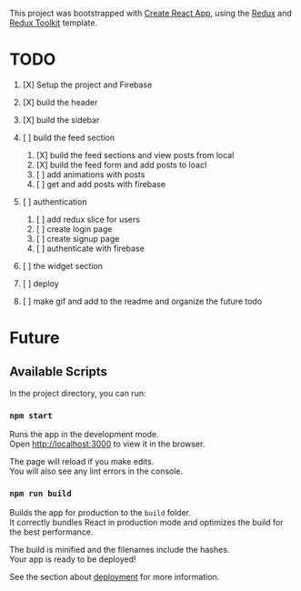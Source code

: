 This project was bootstrapped with [Create React App](https://github.com/facebook/create-react-app), using the [Redux](https://redux.js.org/) and [Redux Toolkit](https://redux-toolkit.js.org/) template.


# TODO

1. [X] Setup the project and Firebase 
2. [X] build the header
3. [X] build the sidebar
4. [ ] build the feed section
    1.  [X] build the feed sections and view posts from local
    2.  [X] build the feed form and add posts to loacl
    3.  [ ] add animations with posts
    4. [ ] get and add posts with firebase 
5. [ ] authentication
    1. [ ] add redux slice for users
    2. [ ] create login page
    3. [ ] create signup page
    4. [ ] authenticate with firebase

6. [ ] the widget section
7. [ ] deploy 
8. [ ] make gif and add to the readme and organize the future todo



# Future







## Available Scripts

In the project directory, you can run:

### `npm start`

Runs the app in the development mode.<br />
Open [http://localhost:3000](http://localhost:3000) to view it in the browser.

The page will reload if you make edits.<br />
You will also see any lint errors in the console.

### `npm run build`

Builds the app for production to the `build` folder.<br />
It correctly bundles React in production mode and optimizes the build for the best performance.

The build is minified and the filenames include the hashes.<br />
Your app is ready to be deployed!

See the section about [deployment](https://facebook.github.io/create-react-app/docs/deployment) for more information.

